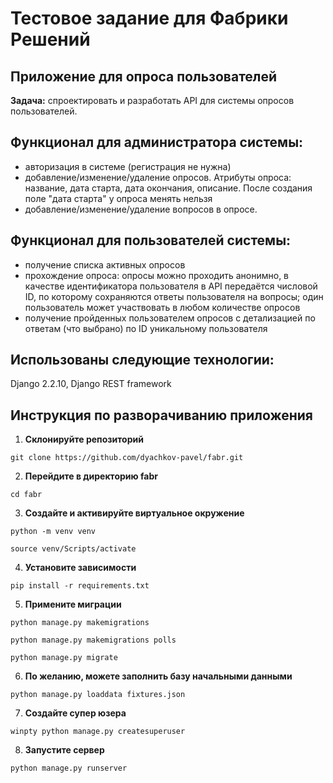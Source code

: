 # Тестовое задание для Фабрики Решений
## Приложение для опроса пользователей
**Задача:** спроектировать и разработать API для системы опросов пользователей.
## Функционал для администратора системы:

- авторизация в системе (регистрация не нужна)
- добавление/изменение/удаление опросов. Атрибуты опроса: название, дата старта, дата окончания, описание. После создания поле "дата старта" у опроса менять нельзя
- добавление/изменение/удаление вопросов в опросе.

## Функционал для пользователей системы:

- получение списка активных опросов
- прохождение опроса: опросы можно проходить анонимно, в качестве идентификатора пользователя в API передаётся числовой ID, по которому сохраняются ответы пользователя на вопросы; один пользователь может участвовать в любом количестве опросов
- получение пройденных пользователем опросов с детализацией по ответам (что выбрано) по ID уникальному пользователя

## Использованы следующие технологии: 
Django 2.2.10, Django REST framework

## Инструкция по разворачиванию приложения
1. **Склонируйте репозиторий**

```git clone https://github.com/dyachkov-pavel/fabr.git ```

2. **Перейдите в директорию fabr**

```cd fabr```

3. **Создайте и активируйте виртуальное окружение**

```python -m venv venv```

```source venv/Scripts/activate```

4. **Установите зависимости**

```pip install -r requirements.txt```

5. **Примените миграции**

```python manage.py makemigrations```

```python manage.py makemigrations polls```

```python manage.py migrate```

6. **По желанию, можете заполнить базу начальными данными**

```python manage.py loaddata fixtures.json```

7. **Создайте супер юзера**

```winpty python manage.py createsuperuser```

8. **Запустите сервер**

```python manage.py runserver```
